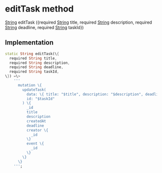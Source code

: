 


# editTask method








[String](https:api.flutter.dev/flutter/dart-core/String-class.html) editTask
(\{required [String](https:api.flutter.dev/flutter/dart-core/String-class.html) title, required [String](https:api.flutter.dev/flutter/dart-core/String-class.html) description, required [String](https:api.flutter.dev/flutter/dart-core/String-class.html) deadline, required [String](https:api.flutter.dev/flutter/dart-core/String-class.html) taskId\})








## Implementation

```dart
static String editTask(\{
  required String title,
  required String description,
  required String deadline,
  required String taskId,
\}) =\>
    '''
      mutation \{
        updateTask(
          data: \{ title: "$title", description: "$description", deadline: "$deadline" \}
          id: "$taskId"
        ) \{
          _id
          title
          description
          createdAt
          deadline
          creator \{
            _id
          \}
          event \{
            _id
          \}
        \}
      \}
    ''';
```








